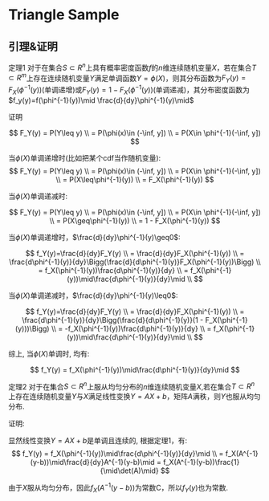 # Triangle Sample

## 引理&证明
>
定理1 对于在集合$S\subset R^{n}$上具有概率密度函数$f$的$n$维连续随机变量$X$，若在集合$T\subset R^{m}$上存在连续随机变量$Y$满足单调函数$Y=\phi(X)$，则其分布函数为$F_Y(y)=F_X(\phi^{-1}(y))$(单调递增)或$F_Y(y)=1-F_X(\phi^{-1}(y))$(单调递减)，其分布密度函数为$f_y(y)=f(\phi^{-1}(y))\mid \frac{d}{dy}\phi^{-1}(y)\mid$
>

证明

$$
F_Y(y) = P(Y\leq y) \\
       = P(\phi(x)\in (-\inf, y]) \\
       = P(X\in \phi^{-1}(-\inf, y])
$$

当$\phi(X)$单调递增时(比如把某个cdf当作随机变量):
$$
F_Y(y) = P(Y\leq y) \\
       = P(\phi(x)\in (-\inf, y]) \\
       = P(X\in \phi^{-1}(-\inf, y]) \\
       = P(X\leq\phi^{-1}(y)) \\
       = F_X(\phi^{-1}(y))
$$

当$\phi(X)$单调递减时:

$$
F_Y(y) = P(Y\leq y) \\
       = P(\phi(x)\in (-\inf, y]) \\
       = P(X\in \phi^{-1}(-\inf, y]) \\
       = P(X\geq\phi^{-1}(y)) \\
       = 1 - F_X(\phi^{-1}(y))
$$

当$\phi(X)$单调递增时，$\frac{d}{dy}\phi^{-1}(y)\geq0$:

$$
f_Y(y)=\frac{d}{dy}F_Y(y) \\
       = \frac{d}{dy}F_X(\phi^{-1}(y)) \\
       = \frac{d\phi^{-1}(y)}{dy}\Bigg(\frac{d}{d\phi^{-1}(y)}F_X(\phi^{-1}(y))\Bigg) \\
       = f_X(\phi^{-1}(y))\frac{d\phi^{-1}(y)}{dy} \\
       = f_X(\phi^{-1}(y))\mid\frac{d\phi^{-1}(y)}{dy}\mid \\
$$

当$\phi(X)$单调递减时，$\frac{d}{dy}\phi^{-1}(y)\leq0$:

$$
f_Y(y)=\frac{d}{dy}F_Y(y) \\
       = \frac{d}{dy}F_X(\phi^{-1}(y)) \\
       = \frac{d\phi^{-1}(y)}{dy}\Bigg(\frac{d}{d\phi^{-1}(y)}(1 - F_X(\phi^{-1}(y)))\Bigg) \\
       = -f_X(\phi^{-1}(y))\frac{d\phi^{-1}(y)}{dy} \\
       = f_X(\phi^{-1}(y))\mid\frac{d\phi^{-1}(y)}{dy}\mid \\
$$

综上, 当$\phi(X)$单调时, 均有:

$$
f_Y(y) = f_X(\phi^{-1}(y))\mid\frac{d\phi^{-1}(y)}{dy}\mid
$$

>
定理2 对于在集合$S\subset R^{n}$上服从均匀分布的$n$维连续随机变量$X$,若在集合$T\subset R^{n}$上存在连续随机变量$Y$与$X$满足线性变换$Y=AX+b$，矩阵$A$满秩，则$Y$也服从均匀分布.
>

证明:

显然线性变换$Y=AX+b$是单调且连续的, 根据定理1，有:
$$
f_Y(y) = f_X(\phi^{-1}(y))\mid\frac{d\phi^{-1}(y)}{dy}\mid \\
       = f_X(A^{-1}(y-b))\mid\frac{d}{dy}A^{-1}(y-b)\mid
       = f_X(A^{-1}(y-b))\frac{1}{\mid\det(A)\mid}
$$

由于$X$服从均匀分布，因此$f_X(A^{-1}(y-b))$为常数C，所以$f_Y(y)$也为常数.

